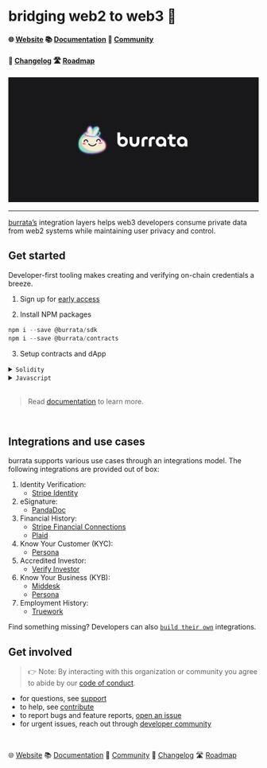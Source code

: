 # bridging web2 to web3 🧀

#### 🌐 [Website](https://www.burrata.xyz)    📚 [Documentation](https://docs.burrata.xyz)    💬 [Community](https://t.me/+vvN1naUaBbZlMDgx)
#### 📝 [Changelog](https://docs.burrata.xyz/changelog)    🛣 [Roadmap](https://github.com/orgs/burrata-labs/projects/3)

![](https://raw.githubusercontent.com/burrata-labs/.github/main/assets/gh-banner.png)

---
[burrata’s](https://www.burrata.xyz) integration layers helps web3 developers consume private data from web2 systems while maintaining user privacy and control.


## Get started

Developer-first tooling makes creating and verifying on-chain credentials a breeze.

1. Sign up for [early access](https://www.burrata.xyz)

2. Install NPM packages

```js
npm i --save @burrata/sdk
npm i --save @burrata/contracts
```

3. Setup contracts and dApp

<details>
<summary><code>Solidity</code></summary>

```solidity
import "@burrata/contracts/deployment/testnet.sol";

function your_function(bytes calldata burrataData) {
  BurrataClaims.check(
    keccak256("soulnoun.cip"),
    burrataData
  );
}
```
</details>

<details>
<summary><code>Javascript</code></summary>

```js
import { initialize as burrataInit } from '@burrata/sdk.ethers';
import { useState, useCallback } from 'react';

const BURRATA_ENV = process.env.REACT_APP_BURRATA_ENV;

export const useBurrata = () => {
    const [connected, setConnected] = useState(false);

    const connectBurrata: (account: string, signer: any) => Promise<any> = useCallback(
    async (account: string, signer: any) => {
        try {
        const res = await burrataInit({
            account,
            provider: signer.provider,
            info: {
            name: 'SoulNoun',
            logoUrl: 'https://openseauserdata.com/files/605b971d4feefc10a91ce4d1f0cfcd8f.svg',
            },
            environment: BURRATA_ENV,
        });

        setConnected(true);
        return res;
        } catch (error) {
        return error;
        }
    },
    [],
    );

    return [connected, connectBurrata];
};
```

</details>

<br/>

> Read [documentation](https://docs.burrata.xyz) to learn more.

<br/>

## Integrations and use cases

burrata supports various use cases through an integrations model. The following integrations are provided out of box:

1. Identity Verification:
    - [Stripe Identity](https://docs.burrata.xyz)
2. eSignature:
    - [PandaDoc](https://docs.burrata.xyz)
3.  Financial History:
    - [Stripe Financial Connections](https://github.com/orgs/burrata-labs/projects/3/views/1)
    - [Plaid](https://github.com/orgs/burrata-labs/projects/3/views/1)
4. Know Your Customer (KYC):
    - [Persona](https://docs.burrata.xyz)
5. Accredited Investor:
    - [Verify Investor](https://docs.burrata.xyz)
6. Know Your Business (KYB):
    - [Middesk](https://github.com/orgs/burrata-labs/projects/3/views/1)
    - [Persona](https://github.com/orgs/burrata-labs/projects/3/views/1)
7. Employment History:
    - [Truework](https://github.com/orgs/burrata-labs/projects/3/views/1)

Find something missing? Developers can also [`build their own`](https://docs.burrata.xyz) integrations.


## Get involved

> 👉 Note: By interacting with this organization or community you agree to abide by our [code of conduct]().

* for questions, see [support]()
* to help, see [contribute]()
* to report bugs and feature reports, [open an issue]()
* for urgent issues, reach out through [developer community](https://t.me/+vvN1naUaBbZlMDgx)

<br/>

 🌐 [Website](https://www.burrata.xyz)    📚 [Documentation](https://docs.burrata.xyz)    💬 [Community](https://t.me/+vvN1naUaBbZlMDgx)    📝 [Changelog](https://docs.burrata.xyz/changelog)    🛣 [Roadmap](https://github.com/orgs/burrata-labs/projects/3)